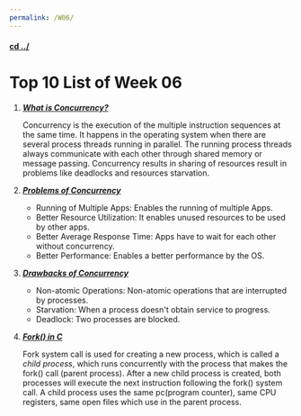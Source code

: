 ```yaml
---
permalink: /W06/
---
```


#### [cd ../](../)

# Top 10 List of Week 06

1. ***[What is Concurrency?](https://www.geeksforgeeks.org/concurrency-in-operating-system/)***

   Concurrency is the execution of the multiple instruction sequences at the same time. It happens in the operating system when there are several process threads running in parallel. The running process threads always communicate with each other through shared memory or message passing. Concurrency results in sharing of resources result in problems like deadlocks and resources starvation.

2. ***[Problems of Concurrency](https://www.geeksforgeeks.org/concurrency-in-operating-system/)***

   - Running of Multiple Apps: Enables the running of multiple Apps.
   - Better Resource Utilization: It enables unused resources to be used by other apps.
   - Better Average Response Time: Apps have to wait for each other without concurrency.
   - Better Performance: Enables a better performance by the OS.

3. ***[Drawbacks of Concurrency](https://www.geeksforgeeks.org/concurrency-in-operating-system/)***

   - Non-atomic Operations: Non-atomic operations that are interrupted by processes.
   - Starvation: When a process doesn't obtain service to progress.
   - Deadlock: Two processes are blocked.

4. ***[Fork() in C](https://www.geeksforgeeks.org/fork-system-call/)***

   Fork system call is used for creating a new process, which is called a *child process*, which runs concurrently with the process that makes the fork() call (parent process). After a new child process is created, both processes will execute the next instruction following the fork() system call. A child process uses the same pc(program counter), same CPU registers, same open files which use in the parent process.